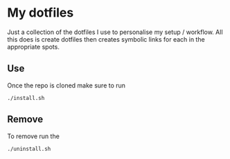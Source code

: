  
# My dotfiles

Just a collection of the dotfiles I use to personalise my setup / workflow.
All this does is create dotfiles then creates symbolic links for each in the appropriate spots.

## Use 
Once the repo is cloned make sure to run
``` 
./install.sh
```
## Remove
To remove run the 
```
./uninstall.sh
```

